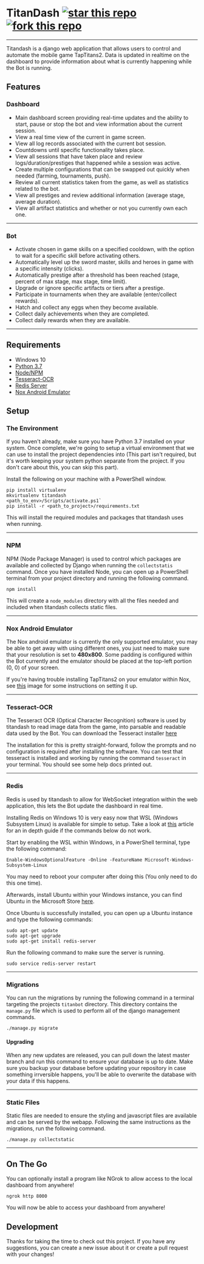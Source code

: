 # TitanDash [![star this repo](http://githubbadges.com/star.svg?user=becurrie&repo=titandash&style=flat)](https://github.com/becurrie/titandash) [![fork this repo](http://githubbadges.com/fork.svg?user=becurrie&repo=titandash&style=flat)](https://github.com/becurrie/titandash/fork)

---
Titandash is a django web application that allows users to control and automate the mobile game TapTitans2. Data is updated in realtime
on the dashboard to provide information about what is currently happening while the Bot is running.

## Features
### Dashboard
- Main dashboard screen providing real-time updates and the ability to start, pause or stop the bot and view information about the current session.
- View a real time view of the current in game screen.
- View all log records associated with the current bot session.
- Countdowns until specific functionality takes place.
- View all sessions that have taken place and review logs/duration/prestiges that happened while a session was active.
- Create multiple configurations that can be swapped out quickly when needed (farming, tournaments, push).
- Review all current statistics taken from the game, as well as statistics related to the bot.
- View all prestiges and review additional information (average stage, average duration).
- View all artifact statistics and whether or not you currently own each one.

---

### Bot
- Activate chosen in game skills on a specified cooldown, with the option to wait for a specific skill before activating others.
- Automatically level up the sword master, skills and heroes in game with a specific intensity (clicks).
- Automatically prestige after a threshold has been reached (stage, percent of max stage, max stage, time limit).
- Upgrade or ignore specific artifacts or tiers after a prestige.
- Participate in tournaments when they are available (enter/collect rewards).
- Hatch and collect any eggs when they become available.
- Collect daily achievements when they are completed.
- Collect daily rewards when they are available.

---

## Requirements
- Windows 10
- [Python 3.7](https://www.python.org/downloads/release/python-370/)
- [Node/NPM](https://nodejs.org/en/)
- [Tesseract-OCR](https://github.com/tesseract-ocr/tesseract)
- [Redis Server](https://redislabs.com/)
- [Nox Android Emulator](https://www.bignox.com/)


## Setup
### The Environment
If you haven't already, make sure you have Python 3.7 installed on your system. Once complete, we're going to setup a virtual environment that we can use to install the project dependencies into (This part isn't required, but it's worth keeping your system python separate from the project. If you don't care about this, you can skip this part).

Install the following on your machine with a PowerShell window.
```
pip install virtualenv
mkvirtualenv titandash
<path_to_env>/Scripts/activate.ps1`
pip install -r <path_to_project>/requirements.txt
```

This will install the required modules and packages that titandash uses when running.

---

### NPM
NPM (Node Package Manager) is used to control which packages are available and collected by Django when running the `collectstatis` command.
Once you have installed Node, you can open up a PowerShell terminal from your project directory and running the following command.

`npm install`

This will create a `node_modules` directory with all the files needed and included when titandash collects static files.

---

### Nox Android Emulator
The Nox android emulator is currently the only supported emulator, you may be able to get away with using different ones, you just need to make sure that your resolution is set to **480x800**. Some padding is configured within the Bot
currently and the emulator should be placed at the top-left portion (0, 0) of your screen.

If you're having trouble installing TapTitans2 on your emulator within Nox, see [this](https://i.redd.it/3gv7n15r43t21.jpg) image for some instructions on setting it up.

---

### Tesseract-OCR
The Tesseract OCR (Optical Character Recognition) software is used by titandash to read image data from the game, into parsable and readable data used by the Bot. You can download the Tesseract installer [here](https://digi.bib.uni-mannheim.de/tesseract/tesseract-ocr-w64-setup-v5.0.0-alpha.20190623.exe)

The installation for this is pretty straight-forward, follow the prompts and no configuration is required after installing the software.
You can test that tesseract is installed and working by running the command `tesseract` in your terminal. You should see some help docs printed out.

---

### Redis
Redis is used by titandash to allow for WebSocket integration within the web application, this lets the Bot update the dashboard in real time.

Installing Redis on Windows 10 is very easy now that WSL (Windows Subsystem Linux) is available for simple to setup. Take a look at [this](https://redislabs.com/blog/redis-on-windows-10/) article for an in depth guide if the commands below do not work.

Start by enabling the WSL within Windows, in a PowerShell terminal, type the following command:

`Enable-WindowsOptionalFeature -Online -FeatureName Microsoft-Windows-Subsystem-Linux`

You may need to reboot your computer after doing this (You only need to do this one time).

Afterwards, install Ubuntu within your Windows instance, you can find Ubuntu in the Microsoft Store [here](https://www.microsoft.com/en-us/p/ubuntu-1804/9n9tngvndl3q).

Once Ubuntu is successfully installed, you can open up a Ubuntu instance and type the following commands:
```
sudo apt-get update
sudo apt-get upgrade
sudo apt-get install redis-server
```

Run the following command to make sure the server is running.

`sudo service redis-server restart`

---

### Migrations
You can run the migrations by running the following command in a terminal targeting the projects `titanbot` directory. This directory contains the `manage.py` file which is used to perform all of the django management commands.

`./manage.py migrate`

#### Upgrading
When any new updates are released, you can pull down the latest master branch and run this command to ensure your database is up to date. Make sure you backup your database before updating your repository in case something irrversible happens, you'll be able to overwrite the database with your data if this happens.

---

### Static Files
Static files are needed to ensure the styling and javascript files are available and can be served by the webapp. Following the same instructions as the migrations, run the following command.

`./manage.py collectstatic`

---

## On The Go
You can optionally install a program like NGrok to allow access to the local dashboard from anywhere!

`ngrok http 8000`

You will now be able to access your dashboard from anywhere!

## Development
Thanks for taking the time to check out this project. If you have any suggestions, 
you can create a new issue about it or create a pull request with your changes!
